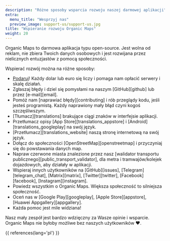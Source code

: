 ```yaml
---
description: "Różne sposoby wsparcia rozwoju naszej darmowej aplikacji"
extra:
  menu_title: "Wesprzyj nas"
  preview_image: support-us/support-us.jpg
title: "Wspieranie rozwoju Organic Maps"
weight: 20
---
```


Organic Maps to darmowa aplikacja typu open-source. Jest wolna od reklam,
nie zbiera Twoich danych osobowych i jest rozwijana przez nielicznych
entuzjastów z pomocą społeczności.

Wspierać rozwój można na różne sposoby:

- [Podaruj](@/donate/index.md)! Każdy dolar lub euro się liczy i pomaga nam
  opłacić serwery i skalę działań.
- Zgłaszaj błędy i dziel się pomysłami na naszym [GitHub][github] lub przez
  [e-mail][email].
- Pomóż nam [naprawiać błędy][contributing] i rób przeglądy kodu, jeśli
  jesteś programistą. Każdy naprawiony mały błąd czyni kogoś szczęśliwszym.
- [Tłumacz][translations] brakujące ciągi znaków w interfejsie aplikacji.
- Przetłumacz opisy [App Store][translations_appstore] i
  [Android][translations_googleplay] na swój język.
- [Przetłumacz][translations_website] naszą stronę internetową na swój
  język.
- Dołącz do społeczności [OpenStreetMap][openstreetmap] i przyczyniaj się do
  powstawania danych map.
- Napraw czerwone miasta znalezione przez nasz [walidator transportu
  publicznego][public_transport_validator], dla metra i tramwajów/kolejek
  dojazdowych, aby działały w aplikacji.
- Wspieraj innych użytkowników na [GitHub][issues],
  [Telegram][telegram_chat], [Matrix][matrix], [Twitter][twitter],
  [Facebook][facebook], [Instagram][instagram].
- Powiedz wszystkim o Organic Maps. Większa społeczność to silniejsza
  społeczność.
- Oceń nas w [Google Play][googleplay], [Apple Store][appstore], [Huawei
  Appgallery][appgallery].
- Każda pomoc jest mile widziana!

Nasz mały zespół jest bardzo wdzięczny za Wasze opinie i wsparcie. Organic
Maps nie byłoby możliwe bez naszych użytkowników ❤️.

{{ references(lang='pl') }}
